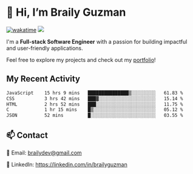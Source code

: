 # 👋 Hi, I’m Braily Guzman
[![wakatime](https://wakatime.com/badge/user/78b9a827-5162-4c58-9330-4ea970cf6de4.svg)](https://wakatime.com/@78b9a827-5162-4c58-9330-4ea970cf6de4)
![](https://komarev.com/ghpvc/?username=brailyguzman)

I'm a **Full-stack Software Engineer** with a passion for building impactful and user-friendly applications.

Feel free to explore my projects and check out my [portfolio](https://braily.dev)!


## My Recent Activity
<!--START_SECTION:waka-->

```txt
JavaScript    15 hrs 9 mins   ███████████████▒░░░░░░░░░   61.83 %
CSS           3 hrs 42 mins   ███▓░░░░░░░░░░░░░░░░░░░░░   15.14 %
HTML          2 hrs 52 mins   ███░░░░░░░░░░░░░░░░░░░░░░   11.75 %
C             1 hr 15 mins    █▒░░░░░░░░░░░░░░░░░░░░░░░   05.12 %
JSON          52 mins         █░░░░░░░░░░░░░░░░░░░░░░░░   03.55 %
```

<!--END_SECTION:waka-->

## 📫 Contact
📧 Email: brailydev@gmail.com

🔗 LinkedIn: https://linkedin.com/in/brailyguzman
